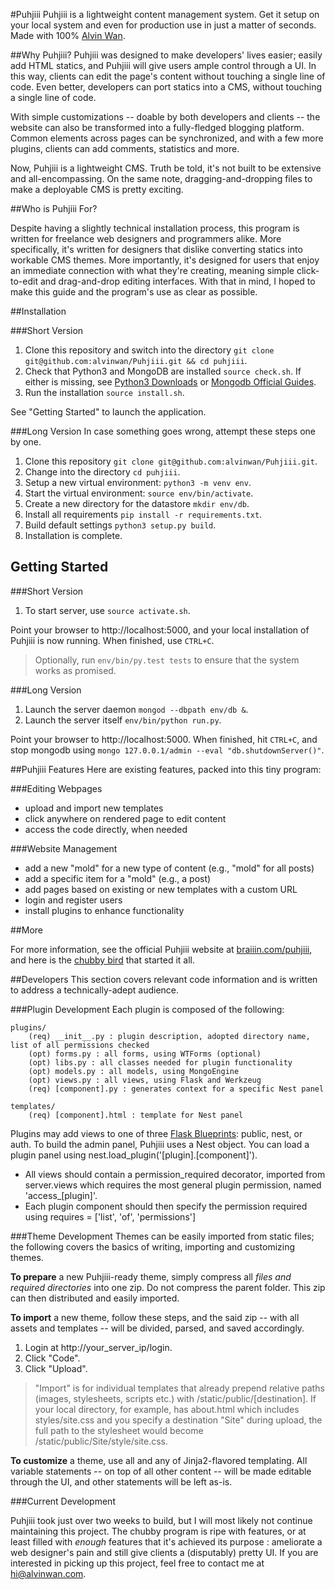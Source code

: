 #Puhjiii
Puhjiii is a lightweight content management system. Get it setup on your local system and even for production use in just a matter of seconds. Made with 100% [Alvin Wan](http://alvinwan.com).

##Why Puhjiii?
Puhjiii was designed to make developers' lives easier; easily add HTML statics, and Puhjiii will give users ample control through a UI. In this way, clients can edit the page's content without touching a single line of code. Even better, developers can port statics into a CMS, without touching a single line of code.

With simple customizations -- doable by both developers and clients -- the website can also be transformed into a fully-fledged blogging platform. Common elements across pages can be synchronized, and with a few more plugins, clients can add comments, statistics and more.

Now, Puhjiii is a lightweight CMS. Truth be told, it's not built to be extensive and all-encompassing. On the same note, dragging-and-dropping files to make a deployable CMS is pretty exciting.

##Who is Puhjiii For?

Despite having a slightly technical installation process, this program is written for freelance web designers and programmers alike. More specifically, it's written for designers that dislike converting statics into workable CMS themes. More importantly, it's designed for users that enjoy an immediate connection with what they're creating, meaning simple click-to-edit and drag-and-drop editing interfaces. With that in mind, I hoped to make this guide and the program's use as clear as possible.

##Installation

###Short Version

1. Clone this repository and switch into the directory `git clone git@github.com:alvinwan/Puhjiii.git && cd puhjiii`.
2. Check that Python3 and MongoDB are installed `source check.sh`. If either is missing, see [Python3 Downloads](https://www.python.org/downloads/) or [Mongodb Official Guides](http://docs.mongodb.org/manual/installation/#installation-guides).
3. Run the installation `source install.sh`.

See "Getting Started" to launch the application.

###Long Version
In case something goes wrong, attempt these steps one by one.

1. Clone this repository `git clone git@github.com:alvinwan/Puhjiii.git`.
2. Change into the directory `cd puhjiii`.
3. Setup a new virtual environment: `python3 -m venv env`.
4. Start the virtual environment: `source env/bin/activate`.
5. Create a new directory for the datastore `mkdir env/db`.
6. Install all requirements `pip install -r requirements.txt`.
7. Build default settings `python3 setup.py build`.
8. Installation is complete.

## Getting Started

###Short Version

1. To start server, use `source activate.sh`.

Point your browser to http://localhost:5000, and your local installation of Puhjiii is now running. When finished, use `CTRL+C`.

> Optionally, run `env/bin/py.test tests` to ensure that the system works as promised.

###Long Version

1. Launch the server daemon `mongod --dbpath env/db &`.
2. Launch the server itself `env/bin/python run.py`.

Point your browser to http://localhost:5000. When finished, hit `CTRL+C`, and stop mongodb using `mongo 127.0.0.1/admin --eval "db.shutdownServer()"`.

##Puhjiii Features
Here are existing features, packed into this tiny program:

###Editing Webpages
+ upload and import new templates
+ click anywhere on rendered page to edit content
+ access the code directly, when needed

###Website Management
+ add a new "mold" for a new type of content (e.g., "mold" for all posts)
+ add a specific item for a "mold" (e.g., a post)
+ add pages based on existing or new templates with a custom URL
+ login and register users
+ install plugins to enhance functionality

##More

For more information, see the official Puhjiii website at [braiiin.com/puhjiii](http://braiiin.com/puhjiii), and here is the [chubby bird](http://drbl.in/oRxN) that started it all.

##Developers
This section covers relevant code information and is written to address a technically-adept audience.

###Plugin Development
Each plugin is composed of the following:

```
plugins/
    (req) __init__.py : plugin description, adopted directory name, list of all permissions checked
    (opt) forms.py : all forms, using WTForms (optional)
    (opt) libs.py : all classes needed for plugin functionality
    (opt) models.py : all models, using MongoEngine
    (opt) views.py : all views, using Flask and Werkzeug
    (req) [component].py : generates context for a specific Nest panel

templates/
    (req) [component].html : template for Nest panel
```

Plugins may add views to one of three [Flask Blueprints](http://flask.pocoo.org/docs/0.10/blueprints/): public, nest, or auth. To build the admin panel, Puhjiii uses a Nest object. You can load a plugin panel using nest.load_plugin('[plugin].[component]').

- All views should contain a permission_required decorator, imported from server.views which requires the most general plugin permission, named 'access_[plugin]'.
- Each plugin component should then specify the permission required using requires = ['list', 'of', 'permissions']

###Theme Development
Themes can be easily imported from static files; the following covers the basics of writing, importing and customizing themes.

**To prepare** a new Puhjiii-ready theme, simply compress all *files and required directories* into one zip. Do not compress the parent folder. This zip can then distributed and easily imported.

**To import** a new theme, follow these steps, and the said zip -- with all assets and templates -- will be divided, parsed, and saved accordingly.

1. Login at http://your_server_ip/login.
2. Click "Code".
3. Click "Upload".

> "Import" is for individual templates that already prepend relative paths (images, stylesheets, scripts etc.) with /static/public/[destination]. If your local directory, for example, has about.html which includes styles/site.css and you specify a destination "Site" during upload, the full path to the stylesheet would become /static/public/Site/style/site.css.

**To customize** a theme, use all and any of Jinja2-flavored templating. All variable statements -- on top of all other content -- will be made editable through the UI, and other statements will be left as-is.

###Current Development

Puhjiii took just over two weeks to build, but I will most likely not continue maintaining this project. The chubby program is ripe with features, or at least filled with *enough* features that it's achieved its purpose : ameliorate a web designer's pain and still give clients a (disputably) pretty UI. If you are interested in picking up this project, feel free to contact me at hi@alvinwan.com.
